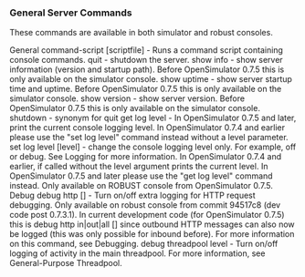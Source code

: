 ### General Server Commands
These commands are available in both simulator and robust consoles.

General
command-script [scriptfile] - Runs a command script containing console commands.
quit - shutdown the server.
show info - show server information (version and startup path). Before OpenSimulator 0.7.5 this is only available on the simulator console.
show uptime - show server startup time and uptime. Before OpenSimulator 0.7.5 this is only available on the simulator console.
show version - show server version. Before OpenSimulator 0.7.5 this is only available on the simulator console.
shutdown - synonym for quit
get log level - In OpenSimulator 0.7.5 and later, print the current console logging level. In OpenSimulator 0.7.4 and earlier please use the "set log level" command instead without a level parameter.
set log level [level] - change the console logging level only. For example, off or debug. See Logging for more information. In OpenSimulator 0.7.4 and earlier, if called without the level argument prints the current level. In OpenSimulator 0.7.5 and later please use the "get log level" command instead. Only available on ROBUST console from OpenSimulator 0.7.5.
Debug
debug http [<level>] - Turn on/off extra logging for HTTP request debugging. Only available on robust console from commit 94517c8 (dev code post 0.7.3.1). In current development code (for OpenSimulator 0.7.5) this is debug http in|out|all [<level>] since outbound HTTP messages can also now be logged (this was only possible for inbound before). For more information on this command, see Debugging.
debug threadpool level <level> - Turn on/off logging of activity in the main threadpool. For more information, see General-Purpose Threadpool.
